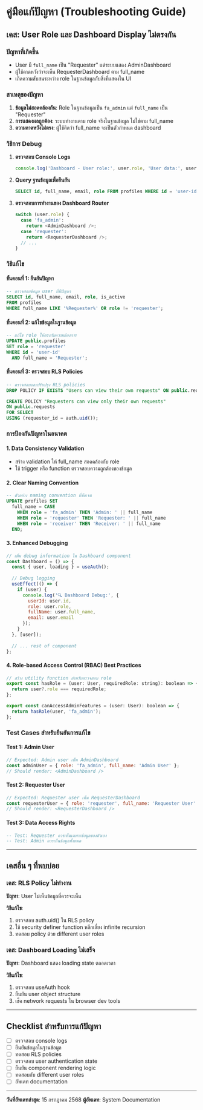 # คู่มือแก้ปัญหา (Troubleshooting Guide)

## เคส: User Role และ Dashboard Display ไม่ตรงกัน

### ปัญหาที่เกิดขึ้น
- User มี `full_name` เป็น "Requester" แต่ระบบแสดง AdminDashboard
- ผู้ใช้คาดหวังว่าจะเห็น RequesterDashboard ตาม full_name
- เกิดความสับสนระหว่าง role ในฐานข้อมูลกับสิ่งที่แสดงใน UI

### สาเหตุของปัญหา
1. **ข้อมูลไม่สอดคล้องกัน**: Role ในฐานข้อมูลเป็น `fa_admin` แต่ `full_name` เป็น "Requester"
2. **การแสดงผลถูกต้อง**: ระบบทำงานตาม role จริงในฐานข้อมูล ไม่ใช่ตาม full_name
3. **ความคาดหวังไม่ตรง**: ผู้ใช้คิดว่า full_name จะเป็นตัวกำหนด dashboard

### วิธีการ Debug
1. **ตรวจสอบ Console Logs**
   ```javascript
   console.log('Dashboard - User role:', user.role, 'User data:', user);
   ```

2. **Query ฐานข้อมูลเพื่อยืนยัน**
   ```sql
   SELECT id, full_name, email, role FROM profiles WHERE id = 'user-id';
   ```

3. **ตรวจสอบการทำงานของ Dashboard Router**
   ```javascript
   switch (user.role) {
     case 'fa_admin':
       return <AdminDashboard />;
     case 'requester':
       return <RequesterDashboard />;
     // ...
   }
   ```

### วิธีแก้ไข

#### ขั้นตอนที่ 1: ยืนยันปัญหา
```sql
-- ตรวจสอบข้อมูล user ที่มีปัญหา
SELECT id, full_name, email, role, is_active 
FROM profiles 
WHERE full_name LIKE '%Requester%' OR role != 'requester';
```

#### ขั้นตอนที่ 2: แก้ไขข้อมูลในฐานข้อมูล
```sql
-- แก้ไข role ให้ตรงกับความต้องการ
UPDATE public.profiles 
SET role = 'requester' 
WHERE id = 'user-id' 
  AND full_name = 'Requester';
```

#### ขั้นตอนที่ 3: ตรวจสอบ RLS Policies
```sql
-- ตรวจสอบและปรับปรุง RLS policies
DROP POLICY IF EXISTS "Users can view their own requests" ON public.requests;

CREATE POLICY "Requesters can view only their own requests"
ON public.requests 
FOR SELECT 
USING (requester_id = auth.uid());
```

### การป้องกันปัญหาในอนาคต

#### 1. Data Consistency Validation
- สร้าง validation ให้ full_name สอดคล้องกับ role
- ใช้ trigger หรือ function ตรวจสอบความถูกต้องของข้อมูล

#### 2. Clear Naming Convention
```sql
-- ตัวอย่าง naming convention ที่ชัดเจน
UPDATE profiles SET 
  full_name = CASE 
    WHEN role = 'fa_admin' THEN 'Admin: ' || full_name
    WHEN role = 'requester' THEN 'Requester: ' || full_name
    WHEN role = 'receiver' THEN 'Receiver: ' || full_name
  END;
```

#### 3. Enhanced Debugging
```javascript
// เพิ่ม debug information ใน Dashboard component
const Dashboard = () => {
  const { user, loading } = useAuth();
  
  // Debug logging
  useEffect(() => {
    if (user) {
      console.log('🔍 Dashboard Debug:', {
        userId: user.id,
        role: user.role,
        fullName: user.full_name,
        email: user.email
      });
    }
  }, [user]);
  
  // ... rest of component
};
```

#### 4. Role-based Access Control (RBAC) Best Practices
```javascript
// สร้าง utility function สำหรับตรวจสอบ role
export const hasRole = (user: User, requiredRole: string): boolean => {
  return user?.role === requiredRole;
};

export const canAccessAdminFeatures = (user: User): boolean => {
  return hasRole(user, 'fa_admin');
};
```

### Test Cases สำหรับยืนยันการแก้ไข

#### Test 1: Admin User
```javascript
// Expected: Admin user เห็น AdminDashboard
const adminUser = { role: 'fa_admin', full_name: 'Admin User' };
// Should render: <AdminDashboard />
```

#### Test 2: Requester User  
```javascript
// Expected: Requester user เห็น RequesterDashboard
const requesterUser = { role: 'requester', full_name: 'Requester User' };
// Should render: <RequesterDashboard />
```

#### Test 3: Data Access Rights
```sql
-- Test: Requester ควรเห็นเฉพาะข้อมูลของตัวเอง
-- Test: Admin ควรเห็นข้อมูลทั้งหมด
```

---

## เคสอื่น ๆ ที่พบบ่อย

### เคส: RLS Policy ไม่ทำงาน
**ปัญหา**: User ไม่เห็นข้อมูลที่ควรจะเห็น

**วิธีแก้ไข**:
1. ตรวจสอบ auth.uid() ใน RLS policy
2. ใช้ security definer function หลีกเลี่ยง infinite recursion
3. ทดสอบ policy ด้วย different user roles

### เคส: Dashboard Loading ไม่เสร็จ
**ปัญหา**: Dashboard แสดง loading state ตลอดเวลา

**วิธีแก้ไข**:
1. ตรวจสอบ useAuth hook
2. ยืนยัน user object structure
3. เช็ค network requests ใน browser dev tools

---

## Checklist สำหรับการแก้ปัญหา

- [ ] ตรวจสอบ console logs
- [ ] ยืนยันข้อมูลในฐานข้อมูล
- [ ] ทดสอบ RLS policies
- [ ] ตรวจสอบ user authentication state
- [ ] ยืนยัน component rendering logic
- [ ] ทดสอบกับ different user roles
- [ ] อัพเดท documentation

---

**วันที่อัพเดทล่าสุด**: 15 กรกฎาคม 2568
**ผู้อัพเดท**: System Documentation